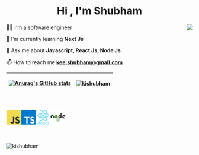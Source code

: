 <h1 align="center">Hi , I'm Shubham </h1><img align="right" src="https://github.com/images/mona-whisper.gif" />


👨‍💻 I'm a software engineer 

🌱 I’m currently learning **Next Js**

 💬 Ask me about **Javascript, React Js, Node Js**

 📫 How to reach me **kee.shubham@gmail.com**

|[![Anurag's GitHub stats](https://github-readme-stats.vercel.app/api?username=kishubham&show_icons=true&theme=radical)](https://github.com/kishubham/github-readme-stats)|<p><img align="center" src="https://github-readme-stats.vercel.app/api/top-langs?username=kishubham&show_icons=true&locale=en&layout=compact" alt="kishubham" /></p>|
|-|-|

<br/>

<p align="left"><a href="https://developer.mozilla.org/en-US/docs/Web/JavaScript" target="_blank" rel="noreferrer"><img src="https://raw.githubusercontent.com/devicons/devicon/master/icons/javascript/javascript-original.svg" alt="javascript" width="40" height="40"/></a><a href="https://www.typescriptlang.org/" target="_blank" rel="noreferrer"><img src="https://raw.githubusercontent.com/devicons/devicon/master/icons/typescript/typescript-original.svg" alt="typescript" width="40" height="40"/></a><a href="https://reactjs.org/" target="_blank" rel="noreferrer"><img src="https://raw.githubusercontent.com/devicons/devicon/master/icons/react/react-original-wordmark.svg" alt="react" width="40" height="40"/></a><a href="https://nodejs.org" target="_blank" rel="noreferrer"><img  src="https://raw.githubusercontent.com/devicons/devicon/master/icons/nodejs/nodejs-original-wordmark.svg" alt="nodejs" width="40" height="40"/></a></p>
<br/>


<p><img align="center" src="https://github-readme-streak-stats.herokuapp.com/?user=kishubham&" alt="kishubham" /></p>
